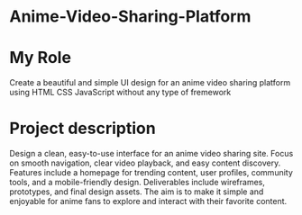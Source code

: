 # Anime-Video-Sharing-Platform

# My Role
Create a beautiful and simple UI design for an anime video sharing platform using HTML CSS JavaScript without any type of fremework

# Project description
Design a clean, easy-to-use interface for an anime video sharing site. Focus on smooth navigation, clear video playback, and easy content discovery. Features include a homepage for trending content, user profiles, community tools, and a mobile-friendly design. Deliverables include wireframes, prototypes, and final design assets. The aim is to make it simple and enjoyable for anime fans to explore and interact with their favorite content.
